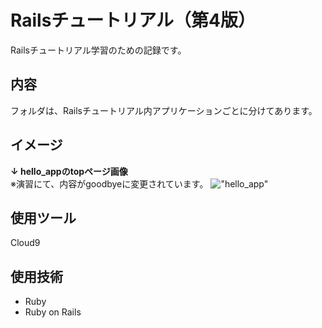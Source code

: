 # Railsチュートリアル（第4版）
Railsチュートリアル学習のための記録です。

## 内容
フォルダは、Railsチュートリアル内アプリケーションごとに分けてあります。

## イメージ

**↓ hello_appのtopページ画像**<br>
※演習にて、内容がgoodbyeに変更されています。
!["hello_app"](https://user-images.githubusercontent.com/86041660/148353647-4720dfa7-18da-4e39-bc25-1b736cafa1eb.png)

## 使用ツール
Cloud9

## 使用技術
- Ruby
- Ruby on Rails
